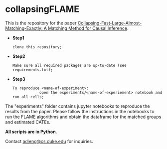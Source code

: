 # collapsingFLAME
This is the repository for the paper [Collapsing-Fast-Large-Almost-Matching-Exactly: A Matching Method for Causal Inference](https://arxiv.org/list/stat.ML/recent). 

* **Step1**

      clone this repository;
      
* **Step2**
      
      Make sure all required packages are up-to-date (see requirements.txt);

* **Step3**  

      To reproduce <name-of-experiment>: 
                  open the experiments/<name-of-experiement> notebook and run all cells;
      
The "experiments" folder contains jupyter notebooks to reproduce the results from the paper.
Please follow the instructions in the notebooks to run the FLAME algorithms and obtain the dataframe for the matched groups and estimated CATEs.

**All scripts are in Python**.

Contact adieng@cs.duke.edu for inquiries.
